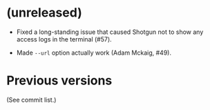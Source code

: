 (unreleased)
============

* Fixed a long-standing issue that caused Shotgun not to show any access logs
  in the terminal (#57).

* Made `--url` option actually work (Adam Mckaig, #49).

Previous versions
=================

(See commit list.)
